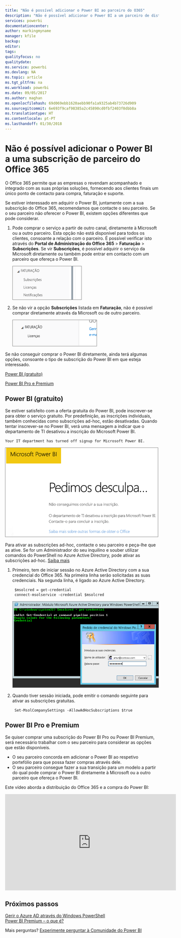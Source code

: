 ```yaml
---
title: "Não é possível adicionar o Power BI ao parceiro do O365"
description: "Não é possível adicionar o Power BI a um parceiro de distribuição do Office 365. O modelo de distribuição é um modelo de compra utilizado pelo Office 365."
services: powerbi
documentationcenter: 
author: markingmyname
manager: kfile
backup: 
editor: 
tags: 
qualityfocus: no
qualitydate: 
ms.service: powerbi
ms.devlang: NA
ms.topic: article
ms.tgt_pltfrm: na
ms.workload: powerbi
ms.date: 09/05/2017
ms.author: maghan
ms.openlocfilehash: 69d069ebb1620aebb90fa1a9325ab4b73726d909
ms.sourcegitcommit: 6e693f9caf98385a2c45890cd0fbf2403f0dbb8a
ms.translationtype: HT
ms.contentlocale: pt-PT
ms.lasthandoff: 01/30/2018
---
```

# <a name="unable-to-add-power-bi-to-office-365-partner-subscription"></a>Não é possível adicionar o Power BI a uma subscrição de parceiro do Office 365
O Office 365 permite que as empresas o revendam acompanhado e integrado com as suas próprias soluções, fornecendo aos clientes finais um único ponto de contacto para compra, faturação e suporte.

Se estiver interessado em adquirir o Power BI, juntamente com a sua subscrição do Office 365, recomendamos que contacte o seu parceiro. Se o seu parceiro não oferecer o Power BI, existem opções diferentes que pode considerar.

1. Pode comprar o serviço a partir de outro canal, diretamente à Microsoft ou a outro parceiro. Esta opção não está disponível para todos os clientes, consoante a relação com o parceiro. É possível verificar isto através do **Portal de Administração do Office 365** > **Faturação** > **Subscrições**. Se vir **Subscrições**, é possível adquirir o serviço da Microsoft diretamente ou também pode entrar em contacto com um parceiro que ofereça o Power BI.
   
    ![](media/service-admin-syndication-partner/billingsub.png)
2. Se não vir a opção **Subscrições** listada em **Faturação**, não é possível comprar diretamente através da Microsoft ou de outro parceiro. 
   
   ![](media/service-admin-syndication-partner/billing.png)

Se não conseguir comprar o Power BI diretamente, ainda terá algumas opções, consoante o tipo de subscrição do Power BI em que esteja interessado.

[Power BI (gratuito)](#power-bi-free)

[Power BI Pro e Premium](#power-bi-pro)

## <a name="power-bi-free"></a>Power BI (gratuito)
Se estiver satisfeito com a oferta gratuita do Power BI, pode inscrever-se para obter o serviço gratuito. Por predefinição, as inscrições individuais, também conhecidas como subscrições ad-hoc, estão desativadas. Quando tentar inscrever-se no Power BI, verá uma mensagem a indicar que o departamento de TI desativou a inscrição do Microsoft Power BI.

    Your IT department has turned off signup for Microsoft Power BI.

![](media/service-admin-syndication-partner/sorry.png)

Para ativar as subscrições ad-hoc, contacte o seu parceiro e peça-lhe que as ative. Se for um Administrador do seu inquilino e souber utilizar comandos do PowerShell no Azure Active Directory, pode ativar as subscrições ad-hoc. [Saiba mais](https://technet.microsoft.com/library/jj151815.aspx)

1. Primeiro, tem de iniciar sessão no Azure Active Directory com a sua credencial do Office 365. Na primeira linha serão solicitadas as suas credenciais. Na segunda linha, é ligado ao Azure Active Directory.
   
        $msolcred = get-credential
        connect-msolservice -credential $msolcred
   
    ![](media/service-admin-syndication-partner/aad-signin.png)
2. Quando tiver sessão iniciada, pode emitir o comando seguinte para ativar as subscrições gratuitas.
   
        Set-MsolCompanySettings -AllowAdHocSubscriptions $true

## <a name="power-bi-pro-and-premium"></a>Power BI Pro e Premium
Se quiser comprar uma subscrição do Power BI Pro ou Power BI Premium, será necessário trabalhar com o seu parceiro para considerar as opções que estão disponíveis.

* O seu parceiro concorda em adicionar o Power BI ao respetivo portefólio para que possa fazer compras através dele.
* O seu parceiro consegue fazer a sua transição para um modelo a partir do qual pode comprar o Power BI diretamente à Microsoft ou a outro parceiro que ofereça o Power BI.

Este vídeo aborda a distribuição do Office 365 e a compra do Power BI:

<iframe width="560" height="315" src="https://www.youtube.com/embed/C357phT94A8" frameborder="0" allowfullscreen></iframe>

## <a name="next-steps"></a>Próximos passos
[Gerir o Azure AD através do Windows PowerShell](https://technet.microsoft.com/library/jj151815.aspx)  
[Power BI Premium – o que é?](service-premium.md)

Mais perguntas? [Experimente perguntar à Comunidade do Power BI](http://community.powerbi.com/)

